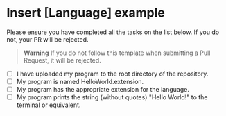 # Insert [Language] example

Please ensure you have completed all the tasks on the list below. If you do not, your PR will be rejected.
> __Warning__ If you do not follow this template when submitting a Pull Request, it will be rejected.

- [ ] I have uploaded my program to the root directory of the repository.
- [ ] My program is named HelloWorld.extension.
- [ ] My program has the appropriate extension for the language.
- [ ] My program prints the string (without quotes) "Hello World!" to the terminal or equivalent.

